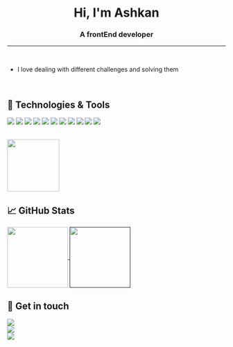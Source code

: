 <h1 align="center">
  Hi, I'm Ashkan 
</h1> 
<h3 align="center">A frontEnd developer</h3>
<hr>
<br>

- I love dealing with different challenges and solving them

<br>

## 🔧 Technologies & Tools

![](https://img.shields.io/badge/Editor-VSCode-informational?style=for-the-badge&logo=visualstudiocode&logoColor=white&color=0074D0)
![](https://img.shields.io/badge/Code-HTML5-informational?style=for-the-badge&logo=html5&logoColor=white&color=E86228)
![](https://img.shields.io/badge/Code-CSS3-informational?style=for-the-badge&logo=css3&logoColor=white&color=2862E9)
![](https://img.shields.io/badge/Code-Bootstrap-informational?style=for-the-badge&logo=bootstrap&logoColor=white&color=533B78)
![](https://img.shields.io/badge/Code-tailwind-informational?style=for-the-badge&logo=tailwindcss&logoColor=white&color=38BDF8)
![](https://img.shields.io/badge/Code-JavaScript-informational?style=for-the-badge&logo=javascript&logoColor=white&color=E8D44D)
![](https://img.shields.io/badge/Code-typescript-informational?style=for-the-badge&logo=typescript&logoColor=white&color=3178C6)
![](https://img.shields.io/badge/Code-React-informational?style=for-the-badge&logo=react&logoColor=white&color=5ED4F3)
![](https://img.shields.io/badge/Code-redux-informational?style=for-the-badge&logo=redux&logoColor=white&color=7248B6)
![](https://img.shields.io/badge/Code-toolkit-informational?style=for-the-badge&logo=redux&logoColor=white&color=7248B6)
![](https://img.shields.io/badge/Code-nextjs-informational?style=for-the-badge&logo=nextjs&logoColor=white&color=e5e5e5)

<br>

<img src="https://media.giphy.com/media/QTfX9Ejfra3ZmNxh6B/giphy.gif" width="120">

## &#x1f4c8; GitHub Stats

<a href="https://github.com/AshkanAhmady">
  <img align="center" height="140" src="https://github-readme-stats.vercel.app/api?username=AshkanAhmady&hide=prs,issues&show_icons=true&theme=dark" />
</a>
<a href="">
   <img align="center" height="140" src="https://github-readme-stats.vercel.app/api/top-langs/?username=AshkanAhmady&layout=compact&theme=dark" />
</a>

## :link: Get in touch

<a href="https://www.instagram.com/ashkanahmady_">
   <img align="center" src="https://img.shields.io/badge/Follow me on Instagram-informational?style=social&logo=instagram&logoColor=red" />
 </a><br>
 <a href="https://www.linkedin.com/in/ashkan-ahmadi96/">
   <img align="center" src="https://img.shields.io/badge/Follow me on Linkedin-informational?style=social&logo=linkedin&logoColor=blue" />
 </a><br>
 <a href="mailto: ashkan16ma96@gmail.com">
   <img align="center" src="https://img.shields.io/badge/Email me-informational?style=social&logo=gmail&logoColor=yellow" />
 </a>
